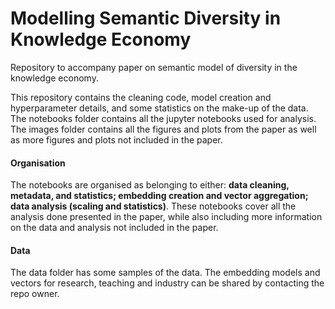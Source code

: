 # Modelling Semantic Diversity in Knowledge Economy

Repository to accompany paper on semantic model of diversity in the knowledge economy. 

This repository contains the cleaning code, model creation and hyperparameter details, and some statistics on the make-up of the data. The notebooks folder contains all the jupyter notebooks used for analysis. The images folder contains all the figures and plots from the paper as well as more figures and plots not included in the paper. 

#### Organisation

The notebooks are organised as belonging to either: **data cleaning, metadata, and statistics; embedding creation and vector aggregation; data analysis (scaling and statistics)**. These notebooks cover all the analysis done presented in the paper, while also including more information on the data and analysis not included in the paper. 

#### Data

The data folder has some samples of the data. The embedding models and vectors for research, teaching and industry can be shared by contacting the repo owner. 
